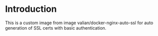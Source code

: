 # Introduction
This is a custom image from image valian/docker-nginx-auto-ssl for auto generation of SSL certs with basic authentication.